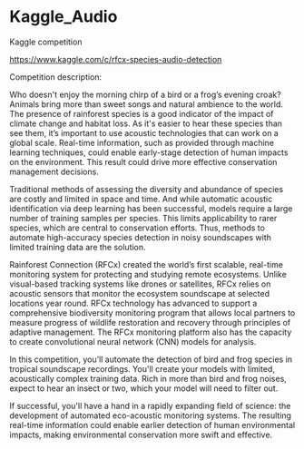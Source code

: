 # Kaggle_Audio
Kaggle competition

https://www.kaggle.com/c/rfcx-species-audio-detection

Competition description:

Who doesn't enjoy the morning chirp of a bird or a frog’s evening croak? Animals bring more than sweet songs and natural ambience to the world. The presence of rainforest species is a good indicator of the impact of climate change and habitat loss. As it's easier to hear these species than see them, it’s important to use acoustic technologies that can work on a global scale. Real-time information, such as provided through machine learning techniques, could enable early-stage detection of human impacts on the environment. This result could drive more effective conservation management decisions.

Traditional methods of assessing the diversity and abundance of species are costly and limited in space and time. And while automatic acoustic identification via deep learning has been successful, models require a large number of training samples per species. This limits applicability to rarer species, which are central to conservation efforts. Thus, methods to automate high-accuracy species detection in noisy soundscapes with limited training data are the solution.

Rainforest Connection (RFCx) created the world’s first scalable, real-time monitoring system for protecting and studying remote ecosystems. Unlike visual-based tracking systems like drones or satellites, RFCx relies on acoustic sensors that monitor the ecosystem soundscape at selected locations year round. RFCx technology has advanced to support a comprehensive biodiversity monitoring program that allows local partners to measure progress of wildlife restoration and recovery through principles of adaptive management. The RFCx monitoring platform also has the capacity to create convolutional neural network (CNN) models for analysis.

In this competition, you’ll automate the detection of bird and frog species in tropical soundscape recordings. You'll create your models with limited, acoustically complex training data. Rich in more than bird and frog noises, expect to hear an insect or two, which your model will need to filter out.

If successful, you'll have a hand in a rapidly expanding field of science: the development of automated eco-acoustic monitoring systems. The resulting real-time information could enable earlier detection of human environmental impacts, making environmental conservation more swift and effective.
